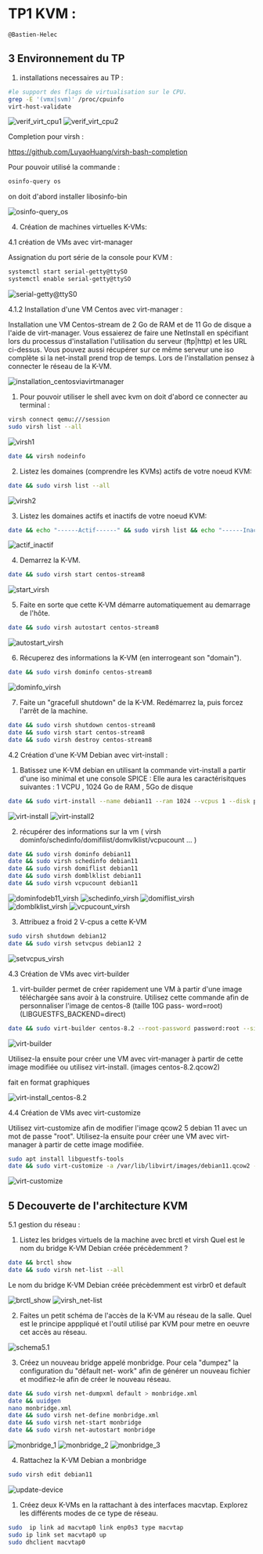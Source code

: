 # TP1 KVM :

```
@Bastien-Helec

```

## 3 Environnement du TP

1. installations necessaires au TP :

```bash
#le support des flags de virtualisation sur le CPU.
grep -E '(vmx|svm)' /proc/cpuinfo
virt-host-validate
```

![verif_virt_cpu1](verif_virt_cpu1.png)
![verif_virt_cpu2](verif_virt_cpu2.png)


Completion pour virsh :

https://github.com/LuyaoHuang/virsh-bash-completion


Pour pouvoir utilisé la commande :

```bash 
osinfo-query os
```
on doit d'abord installer libosinfo-bin 

![osinfo-query_os](osinfo-query_os.png)

4. Création de machines virtuelles K-VMs: 

4.1 création de VMs avec virt-manager

Assignation du port série de la console pour KVM : 
    
```bash
systemctl start serial-getty@ttySO
systemctl enable serial-getty@ttySO
```

![serial-getty@ttyS0](serial-getty@ttyS0.png)

4.1.2 Installation d'une VM Centos avec virt-manager : 

Installation une VM Centos-stream de 2 Go de RAM et de 11 Go de disque a l'aide de virt-manager.  Vous
essaierez de faire une NetInstall en spécifiant lors du processus d'installation l'utilisation du serveur
(ftp|http) et les URL ci-dessus. Vous pouvez aussi récupérer sur ce même serveur une iso complète si la
net-install prend trop de temps. Lors de l'installation pensez à connecter le réseau de la K-VM.

![installation_centosviavirtmanager](installation_centosviavirtmanager.png)

1. Pour pouvoir utiliser le shell avec kvm on doit d'abord ce connecter au terminal : 

```bash
virsh connect qemu:///session
sudo virsh list --all 
```

![virsh1](virsh1.png)

```bash
date && virsh nodeinfo
```

2. Listez les domaines (comprendre les KVMs) actifs de votre noeud KVM: 

```bash
date && sudo virsh list --all
```

![virsh2](list_all_virsh.png)


3. Listez les domaines actifs et inactifs de votre noeud KVM: 

```bash
date && echo "------Actif------" && sudo virsh list && echo "------Inactif------" && sudo virsh list --inactive
```

![actif_inactif](actif_inactif_virsh.png)

4. Demarrez la K-VM. 

```bash
date && sudo virsh start centos-stream8
```
![start_virsh](start_virsh.png)

5. Faite en sorte que cette K-VM démarre automatiquement au demarrage de l'hôte. 

```bash
date && sudo virsh autostart centos-stream8
```

![autostart_virsh](autostart_virsh.png)

6. Récuperez des informations la K-VM (en interrogeant son "domain"). 

```bash
date && sudo virsh dominfo centos-stream8
```

![dominfo_virsh](dominfo_virsh.png)

7. Faite un "gracefull shutdown" de la K-VM. Redémarrez la, puis forcez l'arrêt de la machine. 

```bash
date && sudo virsh shutdown centos-stream8
date && sudo virsh start centos-stream8
date && sudo virsh destroy centos-stream8
```

4.2 Création d'une K-VM Debian avec virt-install : 

1. Batissez une K-VM debian en utilisant la commande virt-install a partir d'une iso minimal et une console SPICE : 
Elle aura les caractérisitques suivantes : 
1 VCPU , 1024 Go de RAM , 5Go de disque 

```bash
date && sudo virt-install --name debian11 --ram 1024 --vcpus 1 --disk path=/var/lib/libvirt/images/debian11.qcow2,size=5 --graphics spice --cdrom /media/test/Ventoy/debian-11.6.0-amd64-netinst.iso 
```

![virt-install](virt-install.png)
![virt-install2](virt-install2.png)

2. récupérer des informations sur la vm ( virsh dominfo/schedinfo/domifilist/domvlklist/vcpucount ... )

```bash
date && sudo virsh dominfo debian11
date && sudo virsh schedinfo debian11
date && sudo virsh domiflist debian11
date && sudo virsh domblklist debian11
date && sudo virsh vcpucount debian11
```
![dominfodeb11_virsh](dominfodeb11_virsh.png)
![schedinfo_virsh](schedinfo_virsh.png)
![domiflist_virsh](domiflist_virsh.png)
![domblklist_virsh](domblklist_virsh.png)
![vcpucount_virsh](vcpucount_virsh.png)

3. Attribuez a froid  2 V-cpus a cette K-VM

```bash
sudo virsh shutdown debian12 
date && sudo virsh setvcpus debian12 2
```

![setvcpus_virsh](.setvcpus_virsh.png)

4.3 Création de VMs avec virt-builder

1. virt-builder permet de créer rapidement une VM à partir d'une image téléchargée sans avoir à
la construire. Utilisez cette commande afin de personnaliser l'image de centos-8 (taille 10G pass-
word=root) (LIBGUESTFS_BACKEND=direct) 

```bash
date && sudo virt-builder centos-8.2 --root-password password:root --size 10G --format qcow2 --output /var/lib/libvirt/images/centos-8.2.qcow2
```

![virt-builder](virt-builder.png) 


Utilisez-la ensuite pour créer une VM avec virt-manager à partir de cette image modifiée ou utilisez virt-install. (images centos-8.2.qcow2)
    
fait en format graphiques 

![virt-install_centos-8.2](virt-install_centos-8.2.png)

4.4 Création de VMs avec virt-customize 

Utilisez virt-customize afin de modifier l'image qcow2 5 debian 11 avec un mot de passe "root".
Utilisez-la ensuite pour créer une VM avec virt-manager à partir de cette image modifiée.

```bash
sudo apt install libguestfs-tools
date && sudo virt-customize -a /var/lib/libvirt/images/debian11.qcow2 --root-password password:root
```

![virt-customize](virt_customize.png)

## 5 Decouverte de l'architecture KVM

5.1 gestion du réseau : 

1. Listez les bridges virtuels de la machine avec brctl et virsh Quel est le nom du bridge K-VM Debian créée précèdemment ? 

```bash
date && brctl show
date && sudo virsh net-list --all
```

Le nom du bridge K-VM Debian créée précèdemment est virbr0 et default

![brctl_show](brctl_show.png)
![virsh_net-list](virsh_net-list.png)

2. Faites un petit schéma de l'accès de la K-VM au réseau de la salle. Quel est le principe apppliqué et
l'outil utilisé par KVM pour metre en oeuvre cet accès au réseau.

![schema5.1](schema5.1.png)


3. Créez un nouveau bridge appelé monbridge. Pour cela "dumpez" la configuration du "défault net-
work" afin de générer un nouveau fichier et modifiez-le afin de créer le nouveau réseau.

```bash
date && sudo virsh net-dumpxml default > monbridge.xml
date && uuidgen
nano monbridge.xml
date && sudo virsh net-define monbridge.xml
date && sudo virsh net-start monbridge
date && sudo virsh net-autostart monbridge
```

![monbridge_1](monbridge_1.png)
![monbridge_2](monbridge_2.png)
![monbridge_3](monbridge_3.png)

4. Rattachez la K-VM Debian a monbridge

```bash
sudo virsh edit debian11
```

![update-device](update-device.png)


1. Créez deux K-VMs en la rattachant à des interfaces macvtap. Explorez les différents modes de ce
type de réseau.

```bash
sudo  ip link ad macvtap0 link enp0s3 type macvtap
sudo ip link set macvtap0 up
sudo dhclient macvtap0
```

